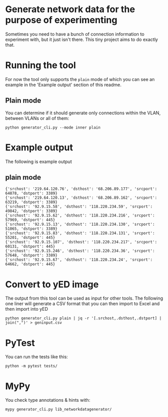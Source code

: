# Generate network data for the purpose of experimenting
Sometimes you need to have a bunch of connection information to experiment with, but it just isn't there.
This tiny project aims to do exactly that.

# Running the tool
For now the tool only supports the ```plain``` mode of which you can see an example in the 'Example output' section of this readme.

## Plain mode
You can determine if it should generate only connections within the VLAN, between VLANs or all of them:

```python generator_cli.py --mode inner plain```


# Example output
The following is example output

## plain mode
```
{'srchost': '219.64.120.76', 'dsthost': '68.206.89.177', 'srcport': 64878, 'dstport': 3389}
{'srchost': '219.64.120.13', 'dsthost': '68.206.89.162', 'srcport': 63219, 'dstport': 3389}
{'srchost': '92.9.15.58', 'dsthost': '118.220.234.59', 'srcport': 49842, 'dstport': 3389}
{'srchost': '92.9.15.62', 'dsthost': '118.220.234.216', 'srcport': 57969, 'dstport': 445}
{'srchost': '92.9.15.13', 'dsthost': '118.220.234.130', 'srcport': 51065, 'dstport': 3389}
{'srchost': '92.9.15.83', 'dsthost': '118.220.234.131', 'srcport': 55201, 'dstport': 445}
{'srchost': '92.9.15.107', 'dsthost': '118.220.234.217', 'srcport': 60131, 'dstport': 445}
{'srchost': '92.9.15.246', 'dsthost': '118.220.234.36', 'srcport': 57648, 'dstport': 3389}
{'srchost': '92.9.15.67', 'dsthost': '118.220.234.24', 'srcport': 64662, 'dstport': 445}
```
# Convert to yED image
The output from this tool can be used as input for other tools. The following one liner will generate a CSV format that you can then import to Excel and then import into yED

```python generator_cli.py plain | jq -r '[.srchost,.dsthost,.dstport] | join(",")' > geninput.csv```

# PyTest
You can run the tests like this:

```python -m pytest tests/```

# MyPy
You check type annotations & hints with:

```mypy generator_cli.py lib_networkdatagenerator/```
